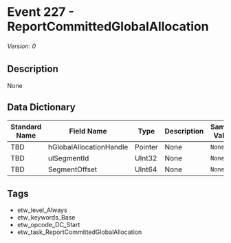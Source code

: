# Event 227 - ReportCommittedGlobalAllocation
###### Version: 0

## Description
None

## Data Dictionary
|Standard Name|Field Name|Type|Description|Sample Value|
|---|---|---|---|---|
|TBD|hGlobalAllocationHandle|Pointer|None|`None`|
|TBD|ulSegmentId|UInt32|None|`None`|
|TBD|SegmentOffset|UInt64|None|`None`|

## Tags
* etw_level_Always
* etw_keywords_Base
* etw_opcode_DC_Start
* etw_task_ReportCommittedGlobalAllocation